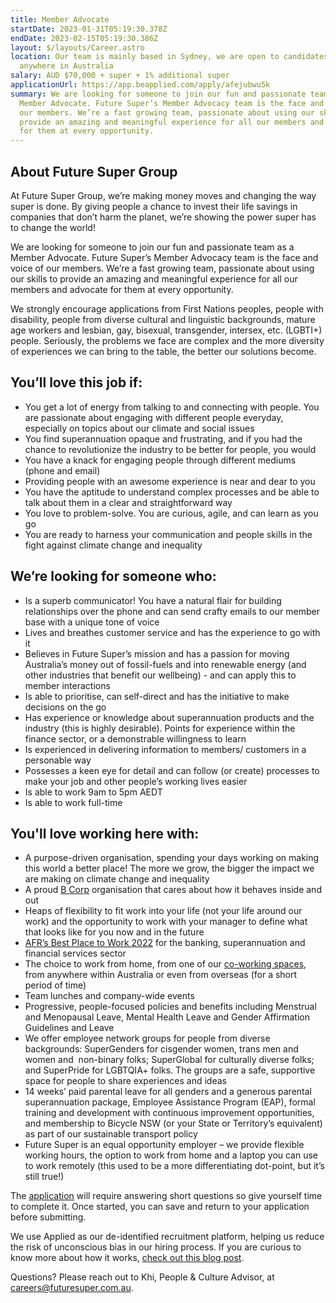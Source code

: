 ```yaml
---
title: Member Advocate
startDate: 2023-01-31T05:19:30.378Z
endDate: 2023-02-15T05:19:30.386Z
layout: $/layouts/Career.astro
location: Our team is mainly based in Sydney, we are open to candidates from
  anywhere in Australia
salary: AUD $70,000 + super + 1% additional super
applicationUrl: https://app.beapplied.com/apply/afejubwu5k
summary: We are looking for someone to join our fun and passionate team as a
  Member Advocate. Future Super’s Member Advocacy team is the face and voice of
  our members. We’re a fast growing team, passionate about using our skills to
  provide an amazing and meaningful experience for all our members and advocate
  for them at every opportunity.
---
```

<!--StartFragment-->

## About Future Super Group

At Future Super Group, we’re making money moves and changing the way super is done. By giving people a chance to invest their life savings in companies that don’t harm the planet, we’re showing the power super has to change the world!

We are looking for someone to join our fun and passionate team as a Member Advocate. Future Super’s Member Advocacy team is the face and voice of our members. We’re a fast growing team, passionate about using our skills to provide an amazing and meaningful experience for all our members and advocate for them at every opportunity.

We strongly encourage applications from First Nations peoples, people with disability, people from diverse cultural and linguistic backgrounds, mature age workers and lesbian, gay, bisexual, transgender, intersex, etc. (LGBTI+) people. Seriously, the problems we face are complex and the more diversity of experiences we can bring to the table, the better our solutions become.

## You’ll love this job if:

* You get a lot of energy from talking to and connecting with people. You are passionate about engaging with different people everyday, especially on topics about our climate and social issues
* You find superannuation opaque and frustrating, and if you had the chance to revolutionize the industry to be better for people, you would
* You have a knack for engaging people through different mediums (phone and email)
* Providing people with an awesome experience is near and dear to you
* You have the aptitude to understand complex processes and be able to talk about them in a clear and straightforward way
* You love to problem-solve. You are curious, agile, and can learn as you go
* You are ready to harness your communication and people skills in the fight against climate change and inequality

## We’re looking for someone who:

* Is a superb communicator! You have a natural flair for building relationships over the phone and can send crafty emails to our member base with a unique tone of voice
* Lives and breathes customer service and has the experience to go with it
* Believes in Future Super’s mission and has a passion for moving Australia’s money out of fossil-fuels and into renewable energy (and other industries that benefit our wellbeing) - and can apply this to member interactions
* Is able to prioritise, can self-direct and has the initiative to make decisions on the go
* Has experience or knowledge about superannuation products and the industry (this is highly desirable). Points for experience within the finance sector, or a demonstrable willingness to learn
* Is experienced in delivering information to members/ customers in a personable way
* Possesses a keen eye for detail and can follow (or create) processes to make your job and other people’s working lives easier
* Is able to work 9am to 5pm AEDT
* Is able to work full-time

## You'll love working here with:

* A purpose-driven organisation, spending your days working on making this world a better place! The more we grow, the bigger the impact we are making on climate change and inequality
* A proud [B Corp](https://www.bcorporation.net/en-us/certification) organisation that cares about how it behaves inside and out
* Heaps of flexibility to fit work into your life (not your life around our work) and the opportunity to work with your manager to define what that looks like for you now and in the future
* [AFR’s Best Place to Work 2022](https://www.afr.com/work-and-careers/workplace/employee-benefits-catapult-future-super-to-the-top-of-the-ladder-20220421-p5af6m) for the banking, superannuation and financial services sector 
* The choice to work from home, from one of our [co-working spaces](https://www.hubaustralia.com/), from anywhere within Australia or even from overseas (for a short period of time)
* Team lunches and company-wide events
* Progressive, people-focused policies and benefits including Menstrual and Menopausal Leave, Mental Health Leave and Gender Affirmation Guidelines and Leave
* We offer employee network groups for people from diverse backgrounds: SuperGenders for cisgender women, trans men and women and  non-binary folks; SuperGlobal for culturally diverse folks; and SuperPride for LGBTQIA+ folks. The groups are a safe, supportive space for people to share experiences and ideas  
* 14 weeks’ paid parental leave for all genders and a generous parental superannuation package, Employee Assistance Program (EAP), formal training and development with continuous improvement opportunities, and membership to Bicycle NSW (or your State or Territory’s equivalent) as part of our sustainable transport policy
* Future Super is an equal opportunity employer – we provide flexible working hours, the option to work from home and a laptop you can use to work remotely (this used to be a more differentiating dot-point, but it’s still true!)

The [application](https://app.beapplied.com/apply/afejubwu5k) will require answering short questions so give yourself time to complete it. Once started, you can save and return to your application before submitting.

We use Applied as our de-identified recruitment platform, helping us reduce the risk of unconscious bias in our hiring process. If you are curious to know more about how it works, [check out this blog post](https://www.linkedin.com/pulse/how-de-identified-recruitment-improving-diversity-our-veronica/?trackingId=0MnwcX%2BBRQSOTl0oogaIbA%3D%3D).

Questions? Please reach out to Khi, People & Culture Advisor, at careers@futuresuper.com.au.

<!--EndFragment-->